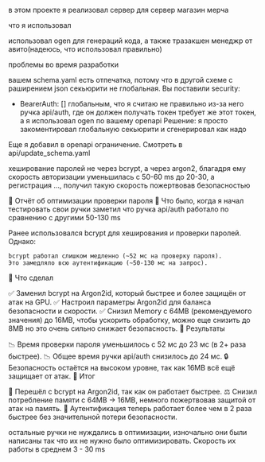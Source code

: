 в этом проекте я реализовал сервер для сервер магазин мерча

что я использовал

использовал ogen для генераций кода, а также тразакшен менеджр от авито(надеюсь, что использовал правильно)

проблемы во время разработки

вашем schema.yaml есть отпечатка, потому что в другой схеме с раширением json секьюрити не глобальная. Вы поставили 
security:
  - BearerAuth: []
глобальным, что я считаю не правильно из-за него ручка api/auth, где он должен получать токен требует же этот токен, а я использовал ogen по вашему openapi
Решение: я просто закоментировал глобальную секьюрити и сгенерировал как надо

Еще я добавил в openapi ограничение. Смотреть в api/update_schema.yaml


хеширование паролей не через bcrypt, а через argon2, благадря ему скорость авторизации уменьшилась с 50-60 ms до 20-30, а регистрация ..., получил такую скорость пожертвовав безопасностью  

📌 Отчёт об оптимизации проверки пароля
🔹 Что было, когда я начал тестировать свои ручки заметил что ручка api/auth работало по сравнению с другими 50-130 ms 

Ранее использовался bcrypt для хеширования и проверки паролей. Однако:

    bcrypt работал слишком медленно (~52 мс на проверку пароля).
    Это замедляло всю аутентификацию (~50-130 мс на запрос).

🔹 Что сделал

✅ Заменил bcrypt на Argon2id, который быстрее и более защищён от атак на GPU.
✅ Настроил параметры Argon2id для баланса безопасности и скорости.
✅ Снизил Memory с 64MB (рекомендуемого значения) до 16MB, чтобы ускорить обработку, можно еще снизить до 8MB но это очень сильно снижает безопасность.
🔹 Результаты

📉 Время проверки пароля уменьшилось с 52 мс до 23 мс (в 2+ раза быстрее).
📉 Общее время ручки api/auth снизилось до 24 мс.
🔒 Безопасность остаётся на высоком уровне, так как 16MB всё ещё защищает от атак.
📌 Итог

🔄 Перешёл с bcrypt на Argon2id, так как он работает быстрее.
⚖️ Снизил потребление памяти с 64MB → 16MB, немного пожертвовав защитой от атак на память.
🚀 Аутентификация теперь работает более чем в 2 раза быстрее без значительной потери безопасности.

остальные ручки не нуждались в оптимизации, изночально они были написаны так что их не нужно было оптимизировать. Скорость их работы в среднем 3 - 30 ms
